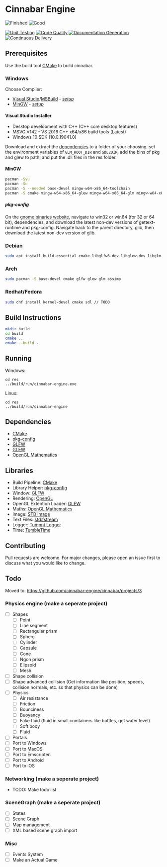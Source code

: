 # Cinnabar Engine

![Finished](https://img.shields.io/badge/Finished-no-red?style=flat)
![Good](https://img.shields.io/badge/Good-maybe-yellow?style=flat)

[![Unit Testing](https://github.com/cinnabar-engine/cinnabar/actions/workflows/UnitTests.yml/badge.svg)](https://github.com/cinnabar-engine/cinnabar/actions/workflows/UnitTests.yml)
[![Code Quality](https://github.com/cinnabar-engine/cinnabar/actions/workflows/codeql-analysis.yml/badge.svg)](https://github.com/cinnabar-engine/cinnabar/actions/workflows/codeql-analysis.yml)
[![Documentation Generation](https://github.com/cinnabar-engine/cinnabar/actions/workflows/Doxygen.yml/badge.svg)](https://github.com/cinnabar-engine/cinnabar/actions/workflows/Doxygen.yml)
[![Continuous Delivery](https://github.com/cinnabar-engine/cinnabar/actions/workflows/CD.yml/badge.svg)](https://github.com/cinnabar-engine/cinnabar/actions/workflows/CD.yml)

## Prerequisites

Use the build tool [CMake](https://cmake.org/install/) to build cinnabar.

### Windows

Choose Compiler:

-   [Visual Studio](https://visualstudio.microsoft.com/)/[MSBuild](https://aka.ms/buildtools) - _[setup](#visual-studio-installer)_
-   [MinGW](http://mingw-w64.org/doku.php/download) - _[setup](#msysmingw)_

#### Visual Studio Installer

-   Desktop development with C++ (C++ core desktop features)
-   MSVC V142 - VS 2016 C++ x64/x86 build tools (Latest)
-   Windows 10 SDK (10.0.19041.0)

Download and extract the [dependencies](#Dependencies) to a folder of your choosing,
set the environment variables of `GLM_ROOT_DIR` and `SDL2DIR`, add the bins of
pkg and glew to path, and put the .dll files in the res folder.

#### MinGW

```bash
pacman -Syu
pacman -Su
pacman -S --needed base-devel mingw-w64-x86_64-toolchain
pacman -S cmake mingw-w64-x86_64-glew mingw-w64-x86_64-glm mingw-w64-x86_64-SDL2
```

##### pkg-config

On the [gnome binaries website](https://download-fallback.gnome.org/binaries/),
navigate to win32 or win64 (for 32 or 64 bit), dependencies,
and download the latest non-dev versions of gettext-runtime and pkg-config.
Navigate back to the parent directory, glib, then download the latest non-dev version of glib.

### Debian

```bash
sudo apt install build-essential cmake libglfw3-dev libglew-dev libglm-dev libassimp-dev
```

### Arch

```bash
sudo pacman -S base-devel cmake glfw glew glm assimp
```

### Redhat/Fedora

```bash
sudo dnf install kernel-devel cmake sdl // TODO
```

## Build Instructions

```bash
mkdir build
cd build
cmake ..
cmake --build .
```

## Running

Windows:

```
cd res
../build/run/cinnabar-engine.exe
```

Linux:

```
cd res
../build/run/cinnabar-engine
```

## Dependencies

-   [CMake](https://cmake.org/)
-   [pkg-config](https://www.freedesktop.org/wiki/Software/pkg-config/)
-   [GLFW](https://www.glfw.org)
-   [GLEW](http://glew.sourceforge.net/)
-   [OpenGL Mathematics](https://glm.g-truc.net/0.9.9/index.html)

## Libraries

-   Build Pipeline: [CMake](https://cmake.org/)
-   Library Helper: [pkg-config](https://www.freedesktop.org/wiki/Software/pkg-config/)
-   Window: [GLFW](https://www.glfw.org)
-   Rendering: [OpenGL](https://www.opengl.org/)
-   OpenGL Extention Loader: [GLEW](http://glew.sourceforge.net/)
-   Maths: [OpenGL Mathematics](https://glm.g-truc.net/0.9.9/index.html)
-   Image: [STB Image](https://github.com/nothings/stb/blob/master/stb_image.h)
-   Text Files: [std:fstream](https://gcc.gnu.org/onlinedocs/libstdc++/libstdc++-html-USERS-4.2/fstream.html)
-   Logger: [Tumpnt Logger](https://github.com/Tumpnt/TumpntAudio/blob/master/src/core/tpnt_log.h)
-   Time: [TumbleTime](https://github.com/tumble1999/tumble-time)

## Contributing

Pull requests are welcome. For major changes, please open an issue first to discuss what you would like to change.

## Todo

Moved to: https://github.com/cinnabar-engine/cinnabar/projects/3

### Physics engine (make a seperate project)

-   [ ] Shapes
    -   [ ] Point
    -   [ ] Line segment
    -   [ ] Rectangular prism
    -   [ ] Sphere
    -   [ ] Cylinder
    -   [ ] Capsule
    -   [ ] Cone
    -   [ ] Ngon prism
    -   [ ] Elipsoid
    -   [ ] Mesh
-   [ ] Shape collision
-   [ ] Shape advanced collision (Get information like position, speeds, collision normals, etc. so that physics can be done)
-   [ ] Physics
    -   [ ] Air resistance
    -   [ ] Friction
    -   [ ] Bounciness
    -   [ ] Buoyancy
    -   [ ] Fake fluid (fluid in small comtainers like bottles, get water level)
    -   [ ] Soft body
    -   [ ] Fluid
-   [ ] Portals
-   [ ] Port to Windows
-   [ ] Port to MacOS
-   [ ] Port to Emscripten
-   [ ] Port to Android
-   [ ] Port to iOS

### Networking (make a seperate project)

-   TODO: Make todo list

### SceneGraph (make a seperate project)

-   [ ] States
-   [ ] Scene Graph
-   [ ] Map management
-   [ ] XML based scene graph import

### Misc

-   [ ] Events System
-   [ ] Make an Actual Game
